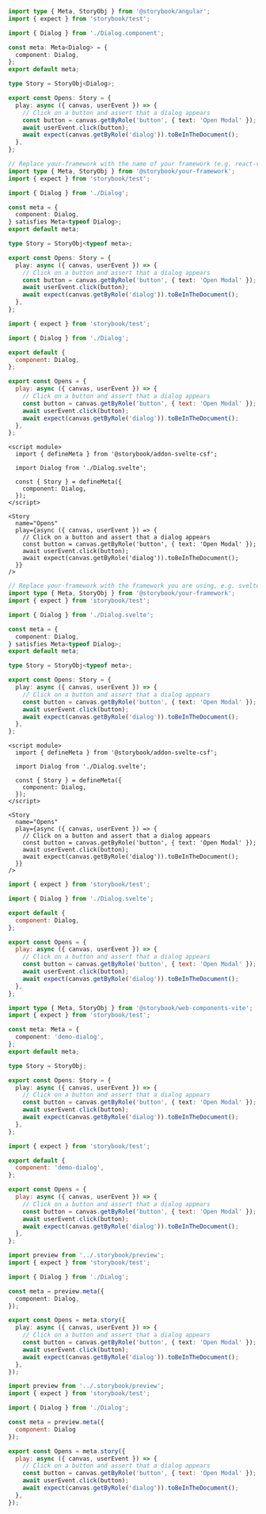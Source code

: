 ```ts filename="Dialog.stories.ts" renderer="angular" language="ts"
import type { Meta, StoryObj } from '@storybook/angular';
import { expect } from 'storybook/test';

import { Dialog } from './Dialog.component';

const meta: Meta<Dialog> = {
  component: Dialog,
};
export default meta;

type Story = StoryObj<Dialog>;

export const Opens: Story = {
  play: async ({ canvas, userEvent }) => {
    // Click on a button and assert that a dialog appears
    const button = canvas.getByRole('button', { text: 'Open Modal' });
    await userEvent.click(button);
    await expect(canvas.getByRole('dialog')).toBeInTheDocument();
  },
};
```

```ts filename="Dialog.stories.ts" renderer="common" language="ts" tabTitle="CSF 3"
// Replace your-framework with the name of your framework (e.g. react-vite, vue3-vite, etc.)
import type { Meta, StoryObj } from '@storybook/your-framework';
import { expect } from 'storybook/test';

import { Dialog } from './Dialog';

const meta = {
  component: Dialog,
} satisfies Meta<typeof Dialog>;
export default meta;

type Story = StoryObj<typeof meta>;

export const Opens: Story = {
  play: async ({ canvas, userEvent }) => {
    // Click on a button and assert that a dialog appears
    const button = canvas.getByRole('button', { text: 'Open Modal' });
    await userEvent.click(button);
    await expect(canvas.getByRole('dialog')).toBeInTheDocument();
  },
};
```

```js filename="Dialog.stories.js" renderer="common" language="js" tabTitle="CSF 3"
import { expect } from 'storybook/test';

import { Dialog } from './Dialog';

export default {
  component: Dialog,
};

export const Opens = {
  play: async ({ canvas, userEvent }) => {
    // Click on a button and assert that a dialog appears
    const button = canvas.getByRole('button', { text: 'Open Modal' });
    await userEvent.click(button);
    await expect(canvas.getByRole('dialog')).toBeInTheDocument();
  },
};
```

```svelte filename="Dialog.stories.svelte" renderer="svelte" language="ts" tabTitle="Svelte CSF"
<script module>
  import { defineMeta } from '@storybook/addon-svelte-csf';

  import Dialog from './Dialog.svelte';

  const { Story } = defineMeta({
    component: Dialog,
  });
</script>

<Story
  name="Opens"
  play={async ({ canvas, userEvent }) => {
    // Click on a button and assert that a dialog appears
    const button = canvas.getByRole('button', { text: 'Open Modal' });
    await userEvent.click(button);
    await expect(canvas.getByRole('dialog')).toBeInTheDocument();
  }}
/>
```

```ts filename="Dialog.stories.ts" renderer="svelte" language="ts" tabTitle="CSF"
// Replace your-framework with the framework you are using, e.g. sveltekit or svelte-vite
import type { Meta, StoryObj } from '@storybook/your-framework';
import { expect } from 'storybook/test';

import { Dialog } from './Dialog.svelte';

const meta = {
  component: Dialog,
} satisfies Meta<typeof Dialog>;
export default meta;

type Story = StoryObj<typeof meta>;

export const Opens: Story = {
  play: async ({ canvas, userEvent }) => {
    // Click on a button and assert that a dialog appears
    const button = canvas.getByRole('button', { text: 'Open Modal' });
    await userEvent.click(button);
    await expect(canvas.getByRole('dialog')).toBeInTheDocument();
  },
};
```

```svelte filename="Dialog.stories.svelte" renderer="svelte" language="js" tabTitle="Svelte CSF"
<script module>
  import { defineMeta } from '@storybook/addon-svelte-csf';

  import Dialog from './Dialog.svelte';

  const { Story } = defineMeta({
    component: Dialog,
  });
</script>

<Story
  name="Opens"
  play={async ({ canvas, userEvent }) => {
    // Click on a button and assert that a dialog appears
    const button = canvas.getByRole('button', { text: 'Open Modal' });
    await userEvent.click(button);
    await expect(canvas.getByRole('dialog')).toBeInTheDocument();
  }}
/>
```

```js filename="Dialog.stories.js" renderer="svelte" language="js" tabTitle="CSF"
import { expect } from 'storybook/test';

import { Dialog } from './Dialog.svelte';

export default {
  component: Dialog,
};

export const Opens = {
  play: async ({ canvas, userEvent }) => {
    // Click on a button and assert that a dialog appears
    const button = canvas.getByRole('button', { text: 'Open Modal' });
    await userEvent.click(button);
    await expect(canvas.getByRole('dialog')).toBeInTheDocument();
  },
};
```

```ts filename="Dialog.stories.ts" renderer="web-components" language="ts"
import type { Meta, StoryObj } from '@storybook/web-components-vite';
import { expect } from 'storybook/test';

const meta: Meta = {
  component: 'demo-dialog',
};
export default meta;

type Story = StoryObj;

export const Opens: Story = {
  play: async ({ canvas, userEvent }) => {
    // Click on a button and assert that a dialog appears
    const button = canvas.getByRole('button', { text: 'Open Modal' });
    await userEvent.click(button);
    await expect(canvas.getByRole('dialog')).toBeInTheDocument();
  },
};
```

```js filename="Dialog.stories.js" renderer="web-components" language="js"
import { expect } from 'storybook/test';

export default {
  component: 'demo-dialog',
};

export const Opens = {
  play: async ({ canvas, userEvent }) => {
    // Click on a button and assert that a dialog appears
    const button = canvas.getByRole('button', { text: 'Open Modal' });
    await userEvent.click(button);
    await expect(canvas.getByRole('dialog')).toBeInTheDocument();
  },
};
```

```ts filename="Dialog.stories.ts" renderer="react" language="ts" tabTitle="CSF Next 🧪"
import preview from '../.storybook/preview';
import { expect } from 'storybook/test';

import { Dialog } from './Dialog';

const meta = preview.meta({
  component: Dialog,
});

export const Opens = meta.story({
  play: async ({ canvas, userEvent }) => {
    // Click on a button and assert that a dialog appears
    const button = canvas.getByRole('button', { text: 'Open Modal' });
    await userEvent.click(button);
    await expect(canvas.getByRole('dialog')).toBeInTheDocument();
  },
});
```

<!-- JS snippets still needed while providing both CSF 3 & Next -->

```js filename="Dialog.stories.js" renderer="react" language="js" tabTitle="CSF Next 🧪"
import preview from '../.storybook/preview';
import { expect } from 'storybook/test';

import { Dialog } from './Dialog';

const meta = preview.meta({
  component: Dialog
});

export const Opens = meta.story({
  play: async ({ canvas, userEvent }) => {
    // Click on a button and assert that a dialog appears
    const button = canvas.getByRole('button', { text: 'Open Modal' });
    await userEvent.click(button);
    await expect(canvas.getByRole('dialog')).toBeInTheDocument();
  },
});
```
